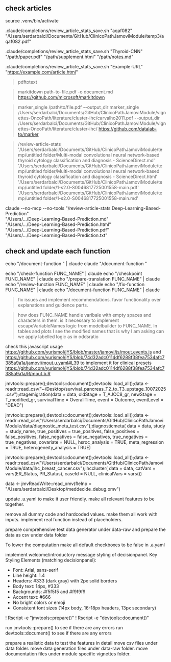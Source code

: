## check articles

source .venv/bin/activate

.claude/completions/review_article_stats_save.sh "aqaf082" \
  "/Users/serdarbalci/Documents/GitHub/ClinicoPathJamoviModule/temp3/aqaf082.pdf"

.claude/completions/review_article_stats_save.sh "Thyroid-CNN" \
  "/path/paper.pdf" "/path/supplement.html" "/path/notes.md"

.claude/completions/review_article_stats_save.sh "Example-URL" \
  "<https://example.com/article.html>"

> pdftotext

> markitdown path-to-file.pdf -o document.md
<https://github.com/microsoft/markitdown>

> marker_single /path/to/file.pdf --output_dir
marker_single /Users/serdarbalci/Documents/GitHub/ClinicoPathJamoviModule/vignettes-OncoPath/literature/cluster-ihc/carvalho2011.pdf --output_dir /Users/serdarbalci/Documents/GitHub/ClinicoPathJamoviModule/vignettes-OncoPath/literature/cluster-ihc/
<https://github.com/datalab-to/marker>

> /review-article-stats '/Users/serdarbalci/Documents/GitHub/ClinicoPathJamoviModule/temp/untitled folder/Multi-modal convolutional neural network-based thyroid cytology classification and diagnosis - ScienceDirect.md'
'/Users/serdarbalci/Documents/GitHub/ClinicoPathJamoviModule/temp/untitled folder/Multi-modal convolutional neural network-based thyroid cytology classification and diagnosis - ScienceDirect.html'
'/Users/serdarbalci/Documents/GitHub/ClinicoPathJamoviModule/temp/untitled folder/1-s2.0-S0046817725001558-main.pdf'
'/Users/serdarbalci/Documents/GitHub/ClinicoPathJamoviModule/temp/untitled folder/1-s2.0-S0046817725001558-main.md'

claude --no-mcp --no-tools "/review-article-stats Deep-Learning-Based-Prediction" \
  "/Users/.../Deep-Learning-Based-Prediction.md" \
  "/Users/.../Deep-Learning-Based-Prediction.html" \
  "/Users/.../Deep-Learning-Based-Prediction.pdf" \
  "/Users/.../Deep-Learning-Based-Prediction.txt"

## check and update each function

echo "/document-function " | claude
claude "/document-function "

echo "/check-function FUNC_NAME" | claude
echo "/checkpoint FUNC_NAME" | claude
echo "/prepare-translation FUNC_NAME" | claude
echo "/review-function FUNC_NAME" | claude
echo "/fix-function FUNC_NAME" | claude
echo "/document-function FUNC_NAME" | claude

> fix issues and implement recommendations. favor functionality over explanations and guidence parts.

> how does FUNC_NAME handle varibale with empty spaces and characters in them.
is it necessary to implement escapeVariableNames logic from modelbuilder to FUNC_NAME.
In tables and plots I see the modified names that is why I am asking
can we apply labelled logic as in oddsratio

check this javascript usage <https://github.com/yurismol/jYS/blob/master/jamovi/js/mout.events.js> and <https://github.com/yurismol/jYS/blob/74d32adc0114df6288f38fea7534afc7385a9a1a/jamovi/mout.u.yaml#L39>  to implement it for clinical presets
<https://github.com/yurismol/jYS/blob/74d32adc0114df6288f38fea7534afc7385a9a1a/R/mout.b.R>

jmvtools::prepare();devtools::document();devtools::load_all();data <- readr::read_csv("~/Desktop/survival_pancreas_T2_to_T3_upstage_10072025.csv");stagemigration(data = data, oldStage = T_AJCC8_gr, newStage = T_modified_gr, survivalTime = OverallTime, event = Outcome, eventLevel = "DEAD")

jmvtools::prepare();devtools::document();devtools::load_all();data <- readr::read_csv("/Users/serdarbalci/Documents/GitHub/ClinicoPathJamoviModule/data/diagnostic_meta_test.csv");diagnosticmeta(
    data = data,
    study = study_name,
    true_positives = true_positives,
    false_positives = false_positives,
    false_negatives = false_negatives,
    true_negatives = true_negatives,
    covariate = NULL,
    hsroc_analysis = TRUE,
    meta_regression = TRUE,
    heterogeneity_analysis = TRUE)

jmvtools::prepare();devtools::document();devtools::load_all();data <- readr::read_csv("/Users/serdarbalci/Documents/GitHub/ClinicoPathJamoviModule/data/ihc_breast_cancer.csv");ihccluster(
    data = data,
    catVars = vars(ER_Status, PR_Status),
    caseId = NULL,
    clinicalVars = vars())

data <- jmvReadWrite::read_omv(fleInp = "/Users/serdarbalci/Desktop/meddecide_debug.omv")

update .u.yaml to make it user friendly. make all relevant features to be together.

remove all dummy code and hardcoded values. make them all work with inputs. implement real function instead of placeholders.

prepare comprehensive test data generator under data-raw and prepare the data  as csv under data folder

To lower the computation make all default checkboxes to be false in .a.yaml

implement welcome/introductory message styling of decisionpanel.
Key Styling Elements (matching decisionpanel):

- Font: Arial, sans-serif
- Line height: 1.4
- Headers: #333 (dark gray) with 2px solid borders
- Body text: 14px, #333
- Backgrounds: #f5f5f5 and #f9f9f9
- Accent text: #666
- No bright colors or emoji
- Consistent font sizes (14px body, 16-18px headers, 13px secondary)

! Rscript -e "jmvtools::prepare()"
! Rscript -e "devtools::document()"

run jmvtools::prepare() to see if there are any errors
run devtools::document() to see if there are any errors

prepare a realistic data to test the features in detail
move csv files under data folder.
move data generation files under data-raw folder.
move documentation files under module specific vignettes folder.


